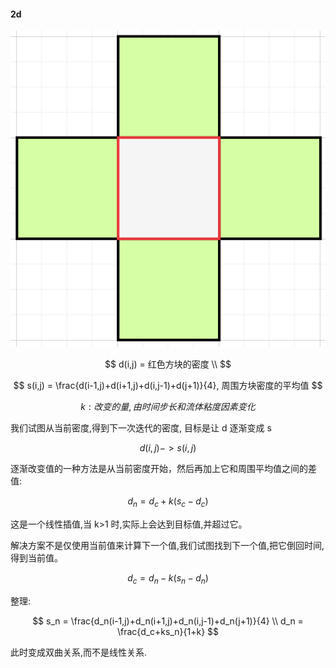 #### 2d

![alt](./im/003.png)

$$
d(i,j) = 红色方块的密度 \\
$$

$$
s(i,j) = \frac{d(i-1,j)+d(i+1,j)+d(i,j-1)+d(j+1)}{4}, 周围方块密度的平均值
$$

$$
k: 改变的量,由时间步长和流体粘度因素变化
$$

我们试图从当前密度,得到下一次迭代的密度, 目标是让 d 逐渐变成 s

$$
d(i,j)   -> s(i,j)
$$

逐渐改变值的一种方法是从当前密度开始，然后再加上它和周围平均值之间的差值:

$$
d_n = d_c + k(s_c-d_c)
$$

这是一个线性插值,当 k>1 时,实际上会达到目标值,并超过它。

解决方案不是仅使用当前值来计算下一个值,我们试图找到下一个值,把它倒回时间,得到当前值。

$$
d_c = d_n-k(s_n-d_n)
$$

整理:

$$
s_n = \frac{d_n(i-1,j)+d_n(i+1,j)+d_n(i,j-1)+d_n(j+1)}{4} \\
d_n = \frac{d_c+ks_n}{1+k}
$$

此时变成双曲关系,而不是线性关系.
